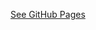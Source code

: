 [See GitHub Pages](https://tier4.github.io/autoware-documentation/tier4-main/design/autoware-interfaces/prototyping/)
